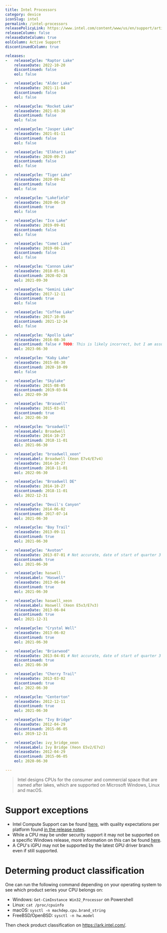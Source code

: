 ```yaml
---
title: Intel Processors
category: device
iconSlug: intel
permalink: /intel-processors
releasePolicyLink: https://www.intel.com/content/www/us/en/support/articles/000022396/processors.html
releaseColumn: false
releaseDateColumn: true
eolColumn: Active Support
discontinuedColumn: true

releases:
-   releaseCycle: "Raptor Lake"
    releaseDate: 2022-10-20
    discontinued: false
    eol: false

-   releaseCycle: "Alder Lake"
    releaseDate: 2021-11-04
    discontinued: false
    eol: false

-   releaseCycle: "Rocket Lake"
    releaseDate: 2021-03-30
    discontinued: false
    eol: false

-   releaseCycle: "Jasper Lake"
    releaseDate: 2021-01-11
    discontinued: false
    eol: false

-   releaseCycle: "Elkhart Lake"
    releaseDate: 2020-09-23
    discontinued: false
    eol: false

-   releaseCycle: "Tiger Lake"
    releaseDate: 2020-09-02
    discontinued: false
    eol: false

-   releaseCycle: "Lakefield"
    releaseDate: 2020-06-19
    discontinued: true
    eol: false

-   releaseCycle: "Ice Lake"
    releaseDate: 2019-09-01
    discontinued: false
    eol: false

-   releaseCycle: "Comet Lake"
    releaseDate: 2019-08-21
    discontinued: false
    eol: false

-   releaseCycle: "Cannon Lake"
    releaseDate: 2018-05-01
    discontinued: 2020-02-28
    eol: 2021-09-30

-   releaseCycle: "Gemini Lake"
    releaseDate: 2017-12-11
    discontinued: true
    eol: false

-   releaseCycle: "Coffee Lake"
    releaseDate: 2017-10-05
    discontinued: 2021-12-24
    eol: false

-   releaseCycle: "Apollo Lake"
    releaseDate: 2016-08-30
    discontinued: false # TODO: This is likely incorrect, but I am assuming it is under production due to this CPU being launched semi recently and having its status say not discontinued: https://ark.intel.com/content/www/us/en/ark/products/195253/intel-pentium-processor-n4200e-2m-cache-up-to-2-50-ghz.html
    eol: 2023-06-30

-   releaseCycle: "Kaby Lake"
    releaseDate: 2015-08-30
    discontinued: 2020-10-09
    eol: false

-   releaseCycle: "Skylake"
    releaseDate: 2015-08-05
    discontinued: 2019-03-04
    eol: 2022-09-30

-   releaseCycle: "Braswell"
    releaseDate: 2015-03-01
    discontinued: true
    eol: 2022-06-30

-   releaseCycle: "broadwell"
    releaseLabel: Broadwell
    releaseDate: 2014-10-27
    discontinued: 2018-11-01
    eol: 2021-06-30

-   releaseCycle: "broadwell_xeon"
    releaseLabel: Broadwell (Xeon E7v4/E7v4)
    releaseDate: 2014-10-27
    discontinued: 2018-11-01
    eol: 2022-06-30

-   releaseCycle: "Broadwell DE"
    releaseDate: 2014-10-27
    discontinued: 2018-11-01
    eol: 2022-12-31

-   releaseCycle: "Devil's Canyon"
    releaseDate: 2014-06-02
    discontinued: 2017-07-14
    eol: 2021-06-30

-   releaseCycle: "Bay Trail"
    releaseDate: 2013-09-11
    discontinued: true
    eol: 2021-06-30

-   releaseCycle: "Avoton"
    releaseDate: 2013-07-01 # Not accurate, date of start of quarter 3 of 2013
    discontinued: true
    eol: 2021-06-30

-   releaseCycle: haswell
    releaseLabel: "Haswell"
    releaseDate: 2013-06-04
    discontinued: true
    eol: 2021-06-30

-   releaseCycle: haswell_xeon
    releaseLabel: Haswell (Xeon E5v3/E7v3)
    releaseDate: 2013-06-04
    discontinued: true
    eol: 2021-12-31

-   releaseCycle: "Crystal Well"
    releaseDate: 2013-06-02
    discontinued: true
    eol: 2021-06-30

-   releaseCycle: "Briarwood"
    releaseDate: 2013-04-01 # Not accurate, date of start of quarter 3 of 2013
    discontinued: true
    eol: 2021-06-30

-   releaseCycle: "Cherry Trail"
    releaseDate: 2013-03-02
    discontinued: true
    eol: 2022-06-30

-   releaseCycle: "Centerton"
    releaseDate: 2012-12-11
    discontinued: true
    eol: 2021-06-30

-   releaseCycle: "Ivy Bridge"
    releaseDate: 2012-04-29
    discontinued: 2015-06-05
    eol: 2019-12-31

-   releaseCycle: ivy_bridge_xeon
    releaseLabel: Ivy Bridge (Xeon E5v2/E7v2)
    releaseDate: 2012-04-29
    discontinued: 2015-06-05
    eol: 2020-06-30

---
```


> Intel designs CPUs for the consumer and commercial space that are named after lakes, which are
> supported on Microsoft Windows, Linux and macOS.

# Support exceptions
- Intel Compute Support can be found [here](https://github.com/intel/compute-runtime#supported-platforms),
  with quality expectations per platform found [in the release notes](https://github.com/intel/compute-runtime/releases).
- While a CPU may be under security support it may not be supported on a specific Windows release,
  more information on this can be found [here](https://www.intel.com/content/www/us/en/support/articles/000032181/processors/intel-core-processors.html).
- A CPU's iGPU may not be supported by the latest GPU driver branch even if still supported.

# Determing product classification

One can run the following command depending on your operating system to see which product series
your CPU belongs on:

- Windows: `Get-CimInstance Win32_Processor` on Powershell
- Linux: `cat /proc/cpuinfo`
- macOS: `sysctl -n machdep.cpu.brand_string`
- FreeBSD/OpenBSD: `sysctl -n hw.model`

Then check product classification on https://ark.intel.com/.
